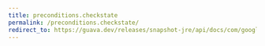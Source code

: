 ```yaml
---
title: preconditions.checkstate
permalink: /preconditions.checkstate/
redirect_to: https://guava.dev/releases/snapshot-jre/api/docs/com/google/common/base/Preconditions.html#checkState-boolean-
---
```


